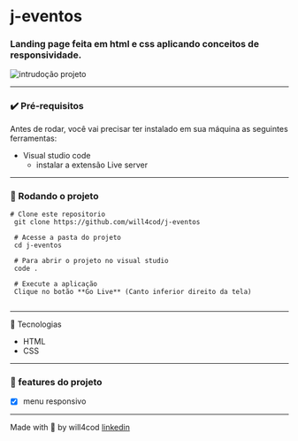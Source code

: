 # j-eventos

### Landing page feita em html e css aplicando conceitos de responsividade.

![intrudoção projeto](/img/intruducao.gif)

--- 

### ✔️ Pré-requisitos
Antes de rodar, você vai precisar ter instalado em sua máquina as seguintes ferramentas:

- Visual studio code
  - instalar a extensão Live server
  
---
  
### 🏁 Rodando o projeto
```
# Clone este repositorio
 git clone https://github.com/will4cod/j-eventos
 
 # Acesse a pasta do projeto
 cd j-eventos
 
 # Para abrir o projeto no visual studio  
 code .
 
 # Execute a aplicação
 Clique no botão **Go Live** (Canto inferior direito da tela)
 
```
---

 🔧 Tecnologias
- HTML
- CSS

---

### 🚧 features do projeto

- [x] menu responsivo

---

Made with 💙 by will4cod <a href="https://www.linkedin.com/in/william-fernandes-4806a0173/" target="_blank">linkedin</a>
